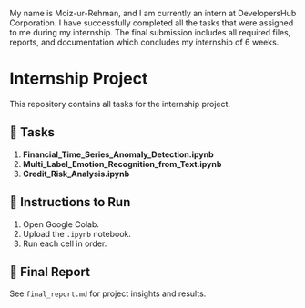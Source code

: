 My name is Moiz-ur-Rehman, and I am currently an intern at DevelopersHub Corporation. I have successfully completed all the tasks that were assigned to me during my internship. The final submission includes all required files, reports, and documentation which concludes my internship of 6 weeks.

# Internship Project

This repository contains all tasks for the internship project.

## 📌 Tasks

1. **Financial_Time_Series_Anomaly_Detection.ipynb** 
2. **Multi_Label_Emotion_Recognition_from_Text.ipynb**
3. **Credit_Risk_Analysis.ipynb**

## 📌 Instructions to Run

1. Open Google Colab.
2. Upload the `.ipynb` notebook.
3. Run each cell in order.

## 📌 Final Report

See `final_report.md` for project insights and results.
